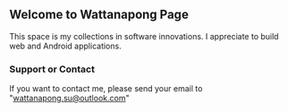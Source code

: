 ## Welcome to Wattanapong Page

This space is my collections in software innovations. I appreciate to build web and Android applications.

### Support or Contact
If you want to contact me, please send your email to "wattanapong.su@outlook.com" 
